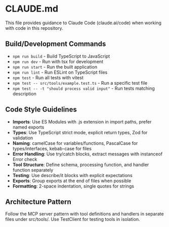 # CLAUDE.md

This file provides guidance to Claude Code (claude.ai/code) when working with code in this repository.

## Build/Development Commands
- `npm run build` - Build TypeScript to JavaScript
- `npm run dev` - Run with tsx for development
- `npm run start` - Run the built application
- `npm run lint` - Run ESLint on TypeScript files
- `npm test` - Run all tests with vitest
- `npm test -- src/tools/example.test.ts` - Run a specific test file
- `npm test -- -t "should process valid input"` - Run tests matching description

## Code Style Guidelines
- **Imports**: Use ES Modules with .js extension in import paths, prefer named exports
- **Types**: Use TypeScript strict mode, explicit return types, Zod for validation
- **Naming**: camelCase for variables/functions, PascalCase for types/interfaces, kebab-case for files
- **Error Handling**: Use try/catch blocks, extract messages with instanceof Error check
- **Tool Structure**: Define schema, processing function, and handler function separately
- **Testing**: Use describe/it blocks with explicit expectations
- **Exports**: Group exports at the end of files when possible
- **Formatting**: 2-space indentation, single quotes for strings

## Architecture Pattern
Follow the MCP server pattern with tool definitions and handlers in separate files under src/tools/.
Use TestClient for testing tools in isolation.